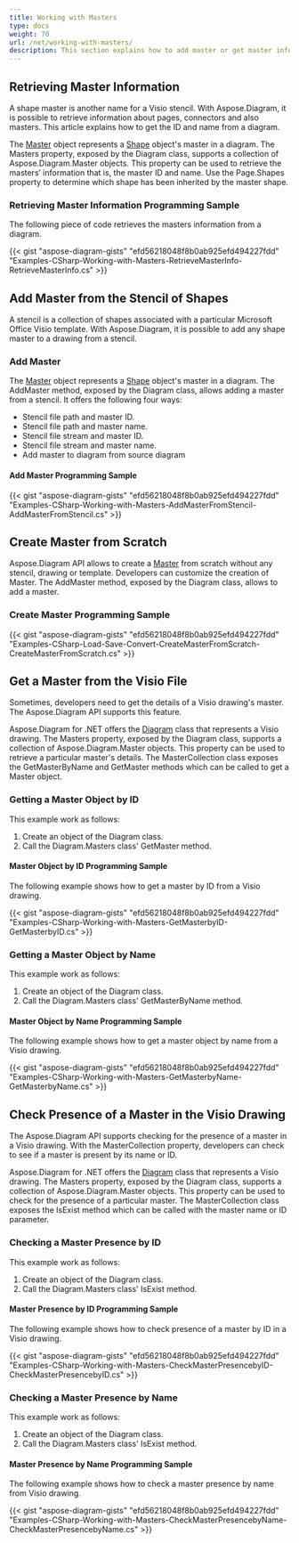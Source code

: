 ```yaml
---
title: Working with Masters
type: docs
weight: 70
url: /net/working-with-masters/
description: This section explains how to add master or get master information with Aspose.Diagram.
---
```


## **Retrieving Master Information**
A shape master is another name for a Visio stencil. With Aspose.Diagram, it is possible to retrieve information about pages, connectors and also masters. This article explains how to get the ID and name from a diagram.

The [Master](http://www.aspose.com/api/net/diagram/aspose.diagram/master) object represents a [Shape](http://www.aspose.com/api/net/diagram/aspose.diagram/shape) object's master in a diagram. The Masters property, exposed by the Diagram class, supports a collection of Aspose.Diagram.Master objects. This property can be used to retrieve the masters’ information that is, the master ID and name. Use the Page.Shapes property to determine which shape has been inherited by the master shape.
### **Retrieving Master Information Programming Sample**
The following piece of code retrieves the masters information from a diagram.

{{< gist "aspose-diagram-gists" "efd56218048f8b0ab925efd494227fdd" "Examples-CSharp-Working-with-Masters-RetrieveMasterInfo-RetrieveMasterInfo.cs" >}}
## **Add Master from the Stencil of Shapes**
A stencil is a collection of shapes associated with a particular Microsoft Office Visio template. With Aspose.Diagram, it is possible to add any shape master to a drawing from a stencil.
### **Add Master**
The [Master](http://www.aspose.com/api/net/diagram/aspose.diagram/master) object represents a [Shape](http://www.aspose.com/api/net/diagram/aspose.diagram/shape) object's master in a diagram. The AddMaster method, exposed by the Diagram class, allows adding a master from a stencil. It offers the following four ways:

- Stencil file path and master ID.
- Stencil file path and master name.
- Stencil file stream and master ID.
- Stencil file stream and master name.
- Add master to diagram from source diagram
#### **Add Master Programming Sample**
{{< gist "aspose-diagram-gists" "efd56218048f8b0ab925efd494227fdd" "Examples-CSharp-Working-with-Masters-AddMasterFromStencil-AddMasterFromStencil.cs" >}}
## **Create Master from Scratch**
Aspose.Diagram API allows to create a [Master](http://www.aspose.com/api/net/diagram/aspose.diagram/master) from scratch without any stencil, drawing or template. Developers can customize the creation of Master. The AddMaster method, exposed by the Diagram class, allows to add a master.
### **Create Master Programming Sample**
{{< gist "aspose-diagram-gists" "efd56218048f8b0ab925efd494227fdd" "Examples-CSharp-Load-Save-Convert-CreateMasterFromScratch-CreateMasterFromScratch.cs" >}}
## **Get a Master from the Visio File**
Sometimes, developers need to get the details of a Visio drawing's master. The Aspose.Diagram API supports this feature.

Aspose.Diagram for .NET offers the [Diagram](http://www.aspose.com/api/net/diagram/aspose.diagram/diagram) class that represents a Visio drawing. The Masters property, exposed by the Diagram class, supports a collection of Aspose.Diagram.Master objects. This property can be used to retrieve a particular master's details. The MasterCollection class exposes the GetMasterByName and GetMaster methods which can be called to get a Master object.
### **Getting a Master Object by ID**
This example work as follows:

1. Create an object of the Diagram class.
1. Call the Diagram.Masters class' GetMaster method.
#### **Master Object by ID Programming Sample**
The following example shows how to get a master by ID from a Visio drawing.

{{< gist "aspose-diagram-gists" "efd56218048f8b0ab925efd494227fdd" "Examples-CSharp-Working-with-Masters-GetMasterbyID-GetMasterbyID.cs" >}}
### **Getting a Master Object by Name**
This example work as follows:

1. Create an object of the Diagram class.
1. Call the Diagram.Masters class' GetMasterByName method.
#### **Master Object by Name Programming Sample**
The following example shows how to get a master object by name from a Visio drawing.

{{< gist "aspose-diagram-gists" "efd56218048f8b0ab925efd494227fdd" "Examples-CSharp-Working-with-Masters-GetMasterbyName-GetMasterbyName.cs" >}}
## **Check Presence of a Master in the Visio Drawing**
The Aspose.Diagram API supports checking for the presence of a master in a Visio drawing. With the MasterCollection property, developers can check to see if a master is present by its name or ID.

Aspose.Diagram for .NET offers the [Diagram](http://www.aspose.com/api/net/diagram/aspose.diagram/diagram) class that represents a Visio drawing. The Masters property, exposed by the Diagram class, supports a collection of Aspose.Diagram.Master objects. This property can be used to check for the presence of a particular master. The MasterCollection class exposes the IsExist method which can be called with the master name or ID parameter.
### **Checking a Master Presence by ID**
This example work as follows:

1. Create an object of the Diagram class.
1. Call the Diagram.Masters class' IsExist method.
#### **Master Presence by ID Programming Sample**
The following example shows how to check presence of a master by ID in a Visio drawing.

{{< gist "aspose-diagram-gists" "efd56218048f8b0ab925efd494227fdd" "Examples-CSharp-Working-with-Masters-CheckMasterPresencebyID-CheckMasterPresencebyID.cs" >}}
### **Checking a Master Presence by Name**
This example work as follows:

1. Create an object of the Diagram class.
1. Call the Diagram.Masters class' IsExist method.
#### **Master Presence by Name Programming Sample**
The following example shows how to check a master presence by name from Visio drawing.

{{< gist "aspose-diagram-gists" "efd56218048f8b0ab925efd494227fdd" "Examples-CSharp-Working-with-Masters-CheckMasterPresencebyName-CheckMasterPresencebyName.cs" >}}
